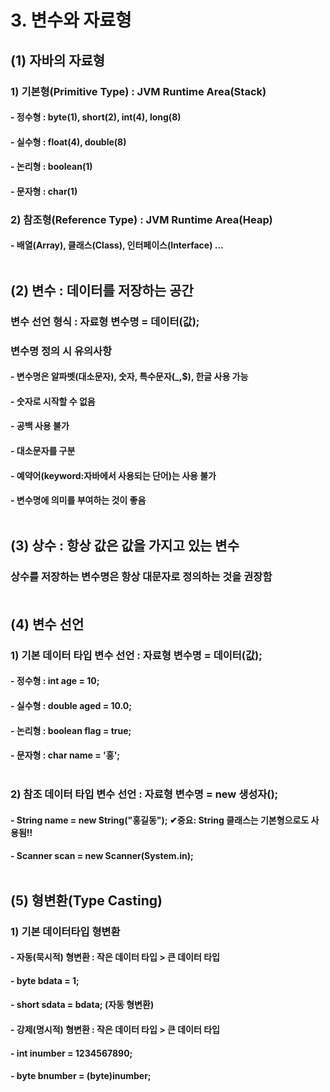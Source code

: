 # 3. 변수와 자료형<br>
##	(1) 자바의 자료형
### 1) 기본형(Primitive Type) : JVM Runtime Area(Stack)<br>
#### - 정수형 : byte(1), short(2), int(4), long(8)<br>
#### - 실수형 : float(4), double(8)<br>
#### - 논리형 : boolean(1)<br>
#### - 문자형 : char(1)<br>

### 2) 참조형(Reference Type) : JVM Runtime Area(Heap)<br>
#### - 배열(Array), 클래스(Class), 인터페이스(Interface) ... <br><br>

##	(2) 변수 : 데이터를 저장하는 공간
### 변수 선언 형식 : 자료형 변수명 = 데이터(값);
### 변수명 정의 시 유의사항
#### - 변수명은 알파벳(대소문자), 숫자, 특수문자(_,$), 한글 사용 가능
#### - 숫자로 시작할 수 없음
#### - 공백 사용 불가
#### - 대소문자를 구분
#### - 예약어(keyword:자바에서 사용되는 단어)는 사용 불가
#### - 변수명에 의미를 부여하는 것이 좋음<br><br>

##	(3) 상수 : 항상 값은 값을 가지고 있는 변수
### 상수를 저장하는 변수명은 항상 대문자로 정의하는 것을 권장함<br><br>

##	(4) 변수 선언  
### 1) 기본 데이터 타입 변수 선언 : 자료형 변수명 = 데이터(값);
#### - 정수형 : int age = 10; 
#### - 실수형 : double aged = 10.0;
#### - 논리형 : boolean flag = true;
#### - 문자형 : char name = '홍';<br><br> 

### 2) 참조 데이터 타입 변수 선언 : 자료형 변수명 = new 생성자();
#### - String name = new String("홍길동"); ✔중요: String 클래스는 기본형으로도 사용됨!!
#### - Scanner scan = new Scanner(System.in); <br><br>

## (5) 형변환(Type Casting)
### 1) 기본 데이터타입 형변환
####  - 자동(묵시적) 형변환 : 작은 데이터 타입 > 큰 데이터 타입
####  - byte bdata = 1;
####  - short sdata = bdata; (자동 형변환)<br>

####  - 강제(명시적) 형변환 : 작은 데이터 타입 > 큰 데이터 타입
####  - int inumber = 1234567890;
####  - byte bnumber = (byte)inumber;















